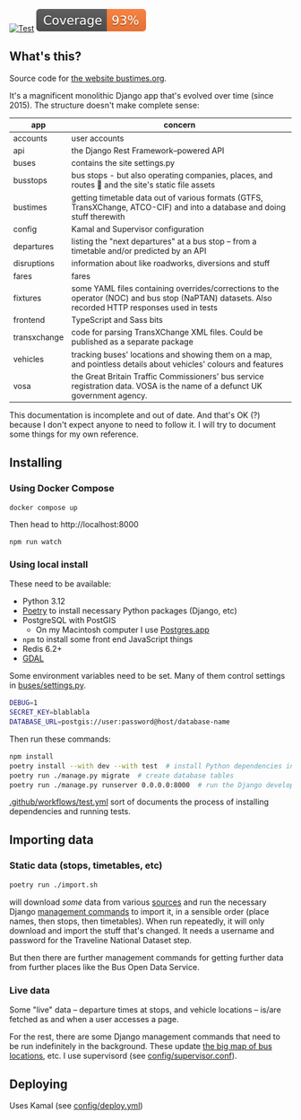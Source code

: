 [![Test](https://github.com/jclgoodwin/bustimes.org/actions/workflows/test.yml/badge.svg)](https://github.com/jclgoodwin/bustimes.org/actions/workflows/test.yml)
[![Coverage badge](https://raw.githubusercontent.com/jclgoodwin/bustimes.org/python-coverage-comment-action-data/badge.svg)](https://htmlpreview.github.io/?https://github.com/jclgoodwin/bustimes.org/blob/python-coverage-comment-action-data/htmlcov/index.html)

## What's this?

Source code for [the website bustimes.org](https://bustimes.org/).

It's a magnificent monolithic Django app that's evolved over time (since 2015). The structure doesn't make complete sense:

app      | concern
---------|------------
accounts | user accounts
api      | the Django Rest Framework–powered API
buses    | contains the site settings.py
busstops | bus stops - but also operating companies, places, and routes 🤯 and the site's static file assets
bustimes | getting timetable data out of various formats (GTFS, TransXChange, ATCO-CIF) and into a database and doing stuff therewith
config   | Kamal and Supervisor configuration
departures | listing the "next departures" at a bus stop – from a timetable and/or predicted by an API
disruptions | information about like roadworks, diversions and stuff
fares    | fares
fixtures | some YAML files containing overrides/corrections to the operator (NOC) and bus stop (NaPTAN) datasets. Also recorded HTTP responses used in tests
frontend | TypeScript and Sass bits
transxchange | code for parsing TransXChange XML files. Could be published as a separate package
vehicles | tracking buses' locations and showing them on a map, and pointless details about vehicles' colours and features
vosa     | the Great Britain Traffic Commissioners' bus service registration data. VOSA is the name of a defunct UK government agency.

This documentation is incomplete and out of date.
And that's OK (?) because I don't expect anyone to need to follow it.
I will try to document some things for my own reference.

## Installing

### Using Docker Compose

```
docker compose up
```

Then head to http://localhost:8000

```
npm run watch
```

### Using local install

These need to be available:

- Python 3.12
- [Poetry](https://python-poetry.org/) to install necessary Python packages (Django, etc)
- PostgreSQL with PostGIS
    - On my Macintosh computer I use [Postgres.app](https://postgresapp.com/)
- `npm` to install some front end JavaScript things
- Redis 6.2+
- [GDAL](https://gdal.org/)

Some environment variables need to be set.
Many of them control settings in [buses/settings.py](buses/settings.py).

```bash
DEBUG=1
SECRET_KEY=blablabla
DATABASE_URL=postgis://user:password@host/database-name
```

Then run these commands:

```bash
npm install
poetry install --with dev --with test  # install Python dependencies including special ones for development and testing
poetry run ./manage.py migrate  # create database tables
poetry run ./manage.py runserver 0.0.0.0:8000  # run the Django development server (not suitable for production, use gunicorn for that!)
```

[.github/workflows/test.yml](.github/workflows/test.yml) sort of documents the process of installing dependencies and running tests.

## Importing data

### Static data (stops, timetables, etc)

```bash
poetry run ./import.sh
```
will download *some* data from various [sources](https://bustimes.org/data) and run the necessary Django [management commands](busstops/management/commands) to import it,
in a sensible order (place names, then stops, then timetables).
When run repeatedly, it will only download and import the stuff that's changed.
It needs a username and password for the Traveline National Dataset step.

But then there are further management commands for getting further data from further places like the Bus Open Data Service.

### Live data

Some "live" data – departure times at stops, and vehicle locations – is/are fetched as and when a user accesses a page.

For the rest, there are some Django management commands that need to be run indefinitely in the background.
These update [the big map of bus locations](https://bustimes.org/map), etc.
I use supervisord (see [config/supervisor.conf](config/supervisor.conf)).

## Deploying

Uses Kamal (see [config/deploy.yml](config/deploy.yml))
